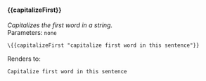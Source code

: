 #### \{{capitalizeFirst}}
_Capitalizes the first word in a string._
<br>Parameters: `none`

```html
\{{capitalizeFirst "capitalize first word in this sentence"}}
```
Renders to:

```
Capitalize first word in this sentence
```